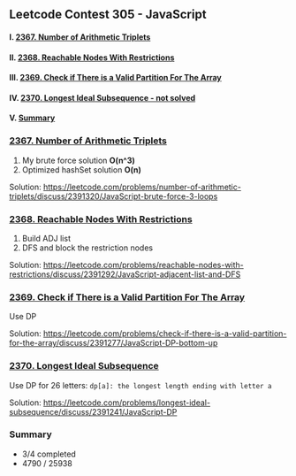 ## Leetcode Contest 305 - JavaScript

#### I. [2367. Number of Arithmetic Triplets](#question-1)

#### II. [2368. Reachable Nodes With Restrictions](#question-2)

#### III. [2369. Check if There is a Valid Partition For The Array](#question-3)

#### IV. [2370. Longest Ideal Subsequence - not solved](#question-4)

#### V. [Summary](#question-5)

<div id="question-1"/>

### [2367. Number of Arithmetic Triplets](https://leetcode.com/problems/number-of-arithmetic-triplets/)

1. My brute force solution **O(n^3)**
2. Optimized hashSet solution **O(n)**

Solution:
https://leetcode.com/problems/number-of-arithmetic-triplets/discuss/2391320/JavaScript-brute-force-3-loops

<div  id="question-2"/>

### [2368. Reachable Nodes With Restrictions](https://leetcode.com/problems/reachable-nodes-with-restrictions/)

1. Build ADJ list
2. DFS and block the restriction nodes

Solution:
https://leetcode.com/problems/reachable-nodes-with-restrictions/discuss/2391292/JavaScript-adjacent-list-and-DFS

<div  id="question-3"/>

### [2369. Check if There is a Valid Partition For The Array](https://leetcode.com/problems/check-if-there-is-a-valid-partition-for-the-array/)

Use DP

Solution:
https://leetcode.com/problems/check-if-there-is-a-valid-partition-for-the-array/discuss/2391277/JavaScript-DP-bottom-up

<div  id="question-4"  />

### [2370. Longest Ideal Subsequence](https://leetcode.com/problems/longest-ideal-subsequence/)

Use DP for 26 letters: `dp[a]: the longest length ending with letter a`

Solution:
https://leetcode.com/problems/longest-ideal-subsequence/discuss/2391241/JavaScript-DP

<div  id="question-5"/>

### Summary

- 3/4 completed
- 4790 / 25938
